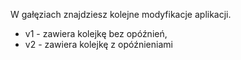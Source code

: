 W gałęziach znajdziesz kolejne modyfikacje aplikacji.

 * v1 - zawiera kolejkę bez opóźnień,
 * v2 - zawiera kolejkę z opóźnieniami